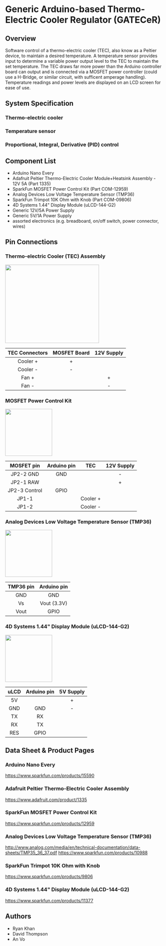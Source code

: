 # Generic Arduino-based Thermo-Electric Cooler Regulator (GATECeR)

## Overview

Software control of a thermo-electric cooler (TEC), also know as a Peltier device, to maintain a desired temperature.  A temperature sensor provides input to determine a variable power output level to the TEC to maintain the set temperature.  The TEC draws far more power than the Arduino controller board can output and is connected via a MOSFET power controller (could use a H-Bridge, or similar circuit, with sufficent amperage handling).  Temperature readings and power levels are displayed on an LCD screen for ease of use.

## System Specification
### Thermo-electric cooler
### Temperature sensor
### Proportional, Integral, Derivative (PID) control
## Component List

* Arduino Nano Every
* Adafruit Peltier Thermo-Electric Cooler Module+Heatsink Assembly - 12V 5A (Part 1335)
* SparkFun MOSFET Power Control Kit (Part COM-12959)
* Analog Devices Low Voltage Temperature Sensor (TMP36)
* SparkFun Trimpot 10K Ohm with Knob (Part COM-09806)
* 4D Systems 1.44" Display Module (uLCD-144-G2)
* Generic 12V/5A Power Supply
* Generic 5V/1A Power Supply
* assorted electronics (e.g. breadboard, on/off switch, power connector, wires)

## Pin Connections
### Thermo-electric Cooler (TEC) Assembly

<img src="https://user-images.githubusercontent.com/60458206/80298839-15c30780-875e-11ea-9cac-0f7238d50f6e.jpg" width="300" height="250">

TEC Connectors | MOSFET Board | 12V Supply
:---:|:---:|:---:|
Cooler + | + |
Cooler - | - |
Fan + | | +
Fan - | | -

### MOSFET Power Control Kit

<img src="https://user-images.githubusercontent.com/60458206/80547479-4e452a00-8986-11ea-904b-b4f11e91551c.jpg" width="150" height="150">

MOSFET pin | Arduino pin | TEC | 12V Supply
:---:|:---:|:---:|:---:|
JP2-2 GND | GND|| -
JP2-1 RAW ||| +
JP2-3 Control	| GPIO ||  
JP1-1 || Cooler + |
JP1-2 || Cooler - |
 

### Analog Devices Low Voltage Temperature Sensor (TMP36)
<img src="https://user-images.githubusercontent.com/60458206/80298841-165b9e00-875e-11ea-9aec-77fbebf6c321.jpg" width="150" height="150">

TMP36 pin| Arduino pin
:---:|:---:|
 GND |  GND
 Vs | Vout (3.3V)
 Vout | GPIO


### 4D Systems 1.44" Display Module (uLCD-144-G2)
<img src="https://user-images.githubusercontent.com/60458206/80299075-93d3de00-875f-11ea-8084-a9a89f5e7474.jpg" width="150" height="150">

uLCD | Arduino pin | 5V Supply
:---:|:---:|:---:|
5V || +
GND |  GND | -
TX |  RX |
RX |  TX |
RES| GPIO |

## Data Sheet & Product Pages
### Arduino Nano Every
https://www.sparkfun.com/products/15590
### Adafruit Peltier Thermo-Electric Cooler Assembly
https://www.adafruit.com/product/1335
### SparkFun MOSFET Power Control Kit
https://www.sparkfun.com/products/12959
### Analog Devices Low Voltage Temperature Sensor (TMP36)
http://www.analog.com/media/en/technical-documentation/data-sheets/TMP35_36_37.pdf
https://www.sparkfun.com/products/10988
### SparkFun Trimpot 10K Ohm with Knob
https://www.sparkfun.com/products/9806
### 4D Systems 1.44" Display Module (uLCD-144-G2)
https://www.sparkfun.com/products/11377


## Authors

* Ryan Khan
* David Thompson
* An Vo
